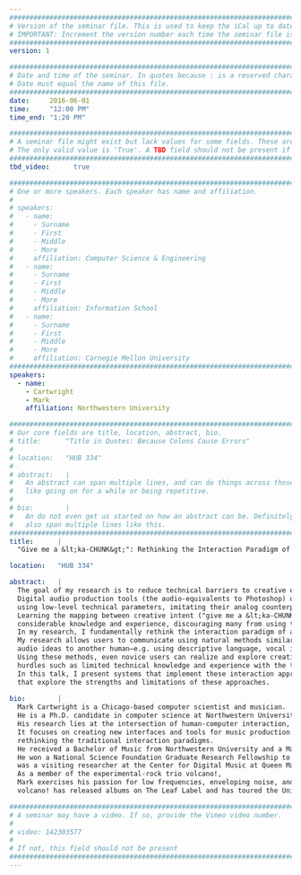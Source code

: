 ```yaml
---
################################################################################
# Version of the seminar file. This is used to keep the iCal up to date.
# IMPORTANT: Increment the version number each time the seminar file is updated.
################################################################################
version: 1

################################################################################
# Date and time of the seminar. In quotes because : is a reserved character.
# Date must equal the name of this file.
################################################################################
date:     2016-06-01
time:     "12:00 PM"
time_end: "1:20 PM"

################################################################################
# A seminar file might exist but lack values for some fields. These are 'TBD'. 
# The only valid value is 'True'. A TBD field should not be present if 'False'.
################################################################################
tbd_video:      true

################################################################################
# One or more speakers. Each speaker has name and affiliation.
#
# speakers:
#   - name: 
#     - Surname
#     - First
#     - Middle
#     - More
#     affiliation: Computer Science & Engineering 
#   - name: 
#     - Surname
#     - First
#     - Middle
#     - More
#     affiliation: Information School 
#   - name: 
#     - Surname
#     - First
#     - Middle
#     - More
#     affiliation: Carnegie Mellon University 
################################################################################
speakers:
  - name: 
    - Cartwright
    - Mark
    affiliation: Northwestern University

################################################################################
# Our core fields are title, location, abstract, bio.
# title:      "Title in Quotes: Because Colons Cause Errors"
# 
# location:   "HUB 334"
# 
# abstract:   |
#   An abstract can span multiple lines, and can do things across those lines,
#   like going on for a while or being repetitive.
# 
# bio:        |
#   An do not even get us started on how an abstract can be. Definitely can
#   also span multiple lines like this.
################################################################################
title:      |
  "Give me a &lt;ka-CHUNK&gt;": Rethinking the Interaction Paradigm of Audio Production Tools

location:   "HUB 334"

abstract:   |
  The goal of my research is to reduce technical barriers to creative expression, with a focus on audio and music. 
  Digital audio production tools (the audio-equivalents to Photoshop) used to make music recordings are typically controlled 
  using low-level technical parameters, imitating their analog counterparts from forty years ago. 
  Learning the mapping between creative intent ("give me a &lt;ka-CHUNK&gt;") and these low-level parameter setting requires 
  considerable knowledge and experience, discouraging many from using the tools. 
  In my research, I fundamentally rethink the interaction paradigm of audio production tools. 
  My research allows users to communicate using natural methods similar to how one typically communicates 
  audio ideas to another human—e.g. using descriptive language, vocal imitation, examples, and evaluative feedback. 
  Using these methods, even novice users can realize and explore creative ideas, letting them overcome 
  hurdles such as limited technical knowledge and experience with the tools. 
  In this talk, I present systems that implement these interaction approaches and experiments 
  that explore the strengths and limitations of these approaches.
  
bio:        |
  Mark Cartwright is a Chicago-based computer scientist and musician. 
  He is a Ph.D. candidate in computer science at Northwestern University in Bryan Pardo's Interactive Audio Lab. 
  His research lies at the intersection of human-computer interaction, audio signal processing, and machine learning. 
  It focuses on creating new interfaces and tools for music production that support creativity by 
  rethinking the traditional interaction paradigms. 
  He received a Bachelor of Music from Northwestern University and a Master of Arts from Stanford University (CCRMA). 
  He won a National Science Foundation Graduate Research Fellowship to fund his Ph.D. and 
  was a visiting researcher at the Center for Digital Music at Queen Mary University of London and Adobe's Creative Technology Lab. 
  As a member of the experimental-rock trio volcano!, 
  Mark exercises his passion for low frequencies, enveloping noise, and unusual sound textures using computers, synths, and bass.
  volcano! has released albums on The Leaf Label and has toured the United States and Europe.

################################################################################
# A seminar may have a video. If so, provide the Vimeo video number.
#
# video: 142303577
#
# If not, this field should not be present 
################################################################################
---
```

